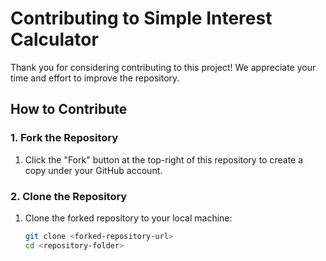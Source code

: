 # Contributing to Simple Interest Calculator

Thank you for considering contributing to this project! We appreciate your time and effort to improve the repository.

## How to Contribute

### 1. Fork the Repository
1. Click the "Fork" button at the top-right of this repository to create a copy under your GitHub account.

### 2. Clone the Repository
1. Clone the forked repository to your local machine:
   ```bash
   git clone <forked-repository-url>
   cd <repository-folder>

